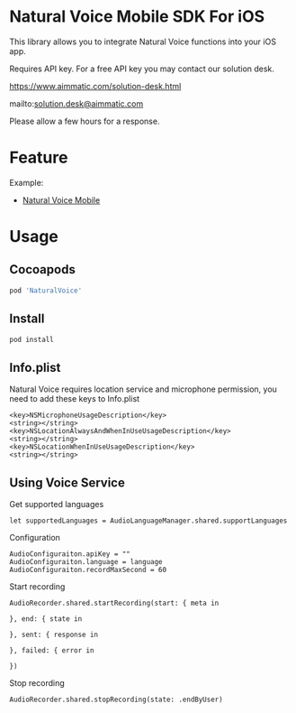 # Natural Voice Mobile SDK For iOS #

This library allows you to integrate Natural Voice functions into your iOS app.

Requires API key. For a free API key you may contact our solution desk.

https://www.aimmatic.com/solution-desk.html

mailto:solution.desk@aimmatic.com

Please allow a few hours for a response.

# Feature #

Example:
- [Natural Voice Mobile](http://www.aimmatic.com/natural-voice.html)

# Usage #

## Cocoapods ##

```gradle
pod 'NaturalVoice'
```

## Install ##

```gradle
pod install
```

## Info.plist ##

Natural Voice requires location service and microphone permission, you need to add these keys to Info.plist

```info.plist
<key>NSMicrophoneUsageDescription</key>
<string></string>
<key>NSLocationAlwaysAndWhenInUseUsageDescription</key>
<string></string>
<key>NSLocationWhenInUseUsageDescription</key>
<string></string>
```

## Using Voice Service ##

Get supported languages

```languages
let supportedLanguages = AudioLanguageManager.shared.supportLanguages
```

Configuration

```configuration
AudioConfiguraiton.apiKey = ""
AudioConfiguraiton.language = language
AudioConfiguraiton.recordMaxSecond = 60
```

Start recording

```startrecording
AudioRecorder.shared.startRecording(start: { meta in

}, end: { state in
        
}, sent: { response in
        
}, failed: { error in

})
```

Stop recording

```stoprecording
AudioRecorder.shared.stopRecording(state: .endByUser)
```

